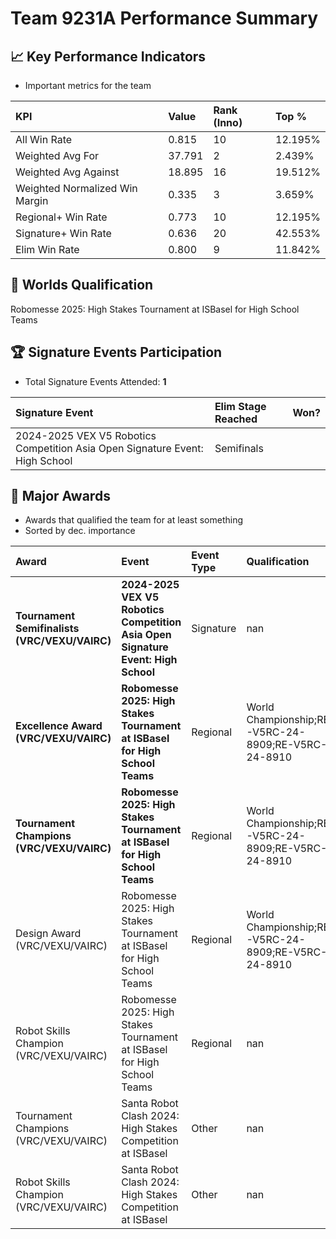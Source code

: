 # Team 9231A Performance Summary

## 📈 Key Performance Indicators
- Important metrics for the team

| KPI | Value | Rank (Inno) | Top % |
|:---|:-----|:----|:-----|
| All Win Rate | 0.815 | 10 | 12.195% |
| Weighted Avg For | 37.791 | 2 | 2.439% |
| Weighted Avg Against | 18.895 | 16 | 19.512% |
| Weighted Normalized Win Margin | 0.335 | 3 | 3.659% |
| Regional+ Win Rate | 0.773 | 10 | 12.195% |
| Signature+ Win Rate | 0.636 | 20 | 42.553% |
| Elim Win Rate | 0.800 | 9 | 11.842% |


## 🎯 Worlds Qualification
Robomesse 2025: High Stakes Tournament at ISBasel for High School Teams

## 🏆 Signature Events Participation
- Total Signature Events Attended: **1**

| Signature Event | Elim Stage Reached | Won? |
|:----------------|:-------------------|:----|
| 2024-2025 VEX V5 Robotics Competition Asia Open Signature Event: High School | Semifinals |  |


## 🥇 Major Awards
- Awards that qualified the team for at least something
- Sorted by dec. importance

| Award | Event | Event Type | Qualification |
|:------|:------|:-----------|:--------------|
| **Tournament Semifinalists (VRC/VEXU/VAIRC)** | **2024-2025 VEX V5 Robotics Competition Asia Open Signature Event: High School** | Signature | nan |
| **Excellence Award (VRC/VEXU/VAIRC)** | **Robomesse 2025: High Stakes Tournament at ISBasel for High School Teams** | Regional | World Championship;RE-V5RC-24-8909;RE-V5RC-24-8910 |
| **Tournament Champions (VRC/VEXU/VAIRC)** | **Robomesse 2025: High Stakes Tournament at ISBasel for High School Teams** | Regional | World Championship;RE-V5RC-24-8909;RE-V5RC-24-8910 |
| Design Award (VRC/VEXU/VAIRC) | Robomesse 2025: High Stakes Tournament at ISBasel for High School Teams | Regional | World Championship;RE-V5RC-24-8909;RE-V5RC-24-8910 |
| Robot Skills Champion (VRC/VEXU/VAIRC) | Robomesse 2025: High Stakes Tournament at ISBasel for High School Teams | Regional | nan |
| Tournament Champions (VRC/VEXU/VAIRC) | Santa Robot Clash 2024: High Stakes Competition at ISBasel | Other | nan |
| Robot Skills Champion (VRC/VEXU/VAIRC) | Santa Robot Clash 2024: High Stakes Competition at ISBasel | Other | nan |

